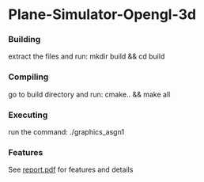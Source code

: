 # Plane-Simulator-Opengl-3d
### Building
extract the files and run:
mkdir build && cd build

### Compiling
go to build directory and run:
cmake.. && make all

### Executing
run the command:
./graphics_asgn1
### Features
 See [report.pdf](https://github.com/nsk06/Jetpack-Joyride-Clone-Opengl-/blob/master/report.pdf) for features and details

